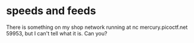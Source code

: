 # speeds and feeds 

There is something on my shop network running at nc mercury.picoctf.net 59953, but I can't tell what it is. Can you?
